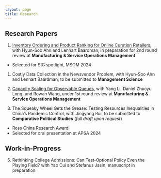 ```yaml
---
layout: page
title: Research
---
```


## Research Papers

1. [Inventory Ordering and Product Ranking for Online Curation Retailers](https://papers.ssrn.com/sol3/papers.cfm?abstract_id=4061071), with Hyun-Soo Ahn and Lennart Baardman, in preparation for 2nd round review at **Manufacturing & Service Operations Management**
- Selected for SIG spotlight, MSOM 2024

1. Costly Data Collection in the Newsvendor Problem, with Hyun-Soo Ahn and Lennart Baardman, to be submitted to **Management Science**

1. [Capacity Scaling for Observable Queues](https://papers.ssrn.com/sol3/papers.cfm?abstract_id=3628484), with Yang Li, Daniel Zhuoyu Long, and Rowan Wang, under 1st round review at **Manufacturing & Service Operations Management**

1. The Squeaky Wheel Gets the Grease: Testing Resources Inequalities in China’s Pandemic Control, with Jingyang Rui, to be submitted to **Comparative Political Studies** (*full draft upon request*)
- Ross China Research Award
- Selected for oral presentation at APSA 2024

## Work-in-Progress
<ol start="5">
  <li>Rethinking College Admissions: Can Test-Optional Policy Even the Playing Field? with Yao Cui and Stefanus Jasin,
manuscript in preparation </li>
</ol>